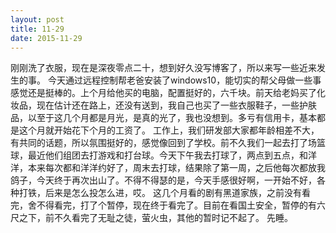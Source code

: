 ```yaml
---
layout: post
title: 11-29 
date: 2015-11-29
---
```

刚刚洗了衣服，现在是深夜零点二十，想到好久没写博客了，所以来写一些近来发生的事。
今天通过远程控制帮老爸安装了windows10，能切实的帮父母做一些事感觉还是挺棒的。上个月给他买的电脑，配置挺好的，六千块。前天给老妈买了化妆品，现在估计还在路上，还没有送到，我自己也买了一些衣服鞋子，一些护肤品，以至于这几个月都是月光，是真的光了，我也没想到。多亏有信用卡，基本都是这个月就开始花下个月的工资了。
工作上，我们研发部大家都年龄相差不大，有共同的话题，所以氛围挺好的，感觉像回到了学校。前不久我们一起去打了场篮球，最近他们组团去打游戏和打台球。今天下午我去打球了，两点到五点，和洋洋，本来每次都和洋洋约好了，周末去打球，结果除了第一周，之后他每次都放我鸽子，今天终于再次出山了。不得不得瑟的是，今天手感很好啊，一开始不好，各种打铁，后来是怎么投怎么进，哎。
这几个月看的剧有黑道家族，之前没有看完，舍不得看完，打了个暂停，现在终于看完了。目前在看国土安全，暂停的有六尺之下，前不久看完了无耻之徒，萤火虫，其他的暂时记不起了。
先睡。
